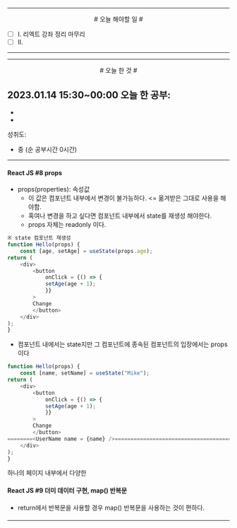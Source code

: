 

----

<div align='center'>
# 오늘 해야할 일 #
</div>

- [ ]  Ⅰ. 리엑트 강좌 정리 마무리
- [ ]  Ⅱ. 

----


----

<div align="center"># 오늘 한 것 #</div>

2023.01.14 15:30~00:00 
오늘 한 공부: 
- 
- 
- 

성취도: 
- 중 (순 공부시간 0시간)

----

#### React JS #8 props

- props(properties): 속성값
	- 이 값은 컴포넌트 내부에서 변경이 불가능하다. <= 옮겨받은 그대로 사용을 해야함.
	- 혹여나 변경을 하고 싶다면 컴포넌트 내부에서 state를 재생성 해야한다.
	- props 자체는 readonly 이다.
```js
※ state 컴포넌트 재생성
function Hello(props) {
	const [age, setAge] = useState(props.age);
return (
	<div>
		<button
			onClick = {() => {
			setAge(age + 1);
			}}
		>		
		Change
		</button>
	</div>
);
}
```
- 컴포넌트 내에서는 state지만 그 컴포넌트에 종속된 컴포넌트의 입장에서는 props이다
```js
function Hello(props) {
	const [name, setName] = useState("Mike");
return (
	<div>
		<button
			onClick = {() => {
			setAge(age + 1);
			}}
		>		
		Change
		</button>
========<UserName name = {name} />=================================================
	</div>
);
}
```

하나의 페이지 내부에서 다양한 

####

#### React JS #9 더미 데이터 구현, map() 반복문

- return에서 반복문을 사용할  경우 map() 반복문을 사용하는 것이 편하다.

####

----